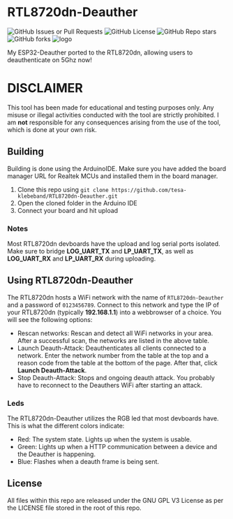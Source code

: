 # RTL8720dn-Deauther
![GitHub Issues or Pull Requests](https://img.shields.io/github/issues/tesa-klebeband/RTL8720dn-Deauther)
![GitHub License](https://img.shields.io/github/license/tesa-klebeband/RTL8720dn-Deauther)
![GitHub Repo stars](https://img.shields.io/github/stars/tesa-klebeband/RTL8720dn-Deauther?style=flat)
![GitHub forks](https://img.shields.io/github/forks/tesa-klebeband/RTL8720dn-Deauther?style=flat)
![logo](https://github.com/user-attachments/assets/ab8ebf84-eee2-4298-8975-2e8dad13c1b3)


My ESP32-Deauther ported to the RTL8720dn, allowing users to deauthenticate on 5Ghz now!
# DISCLAIMER
This tool has been made for educational and testing purposes only. Any misuse or illegal activities conducted with the tool are strictly prohibited. I am **not** responsible for any consequences arising from the use of the tool, which is done at your own risk.
## Building
Building is done using the ArduinoIDE. Make sure you have added the board manager URL for Realtek MCUs and installed them in the board manager.
1) Clone this repo using `git clone https://github.com/tesa-klebeband/RTL8720dn-Deauther.git`
2) Open the cloned folder in the Arduino IDE
3) Connect your board and hit upload
### Notes
Most RTL8720dn devboards have the upload and log serial ports isolated. Make sure to bridge **LOG_UART_TX** and **LP_UART_TX**, as well as **LOG_UART_RX** and **LP_UART_RX** during uploading.
## Using RTL8720dn-Deauther
The RTL8720dn hosts a WiFi network with the name of `RTL8720dn-Deauther` and a password of `0123456789`. Connect to this network and type the IP of your RTL8720dn (typically **192.168.1.1**) into a webbrowser of a choice. You will see the following options:
* Rescan networks: Rescan and detect all WiFi networks in your area. After a successful scan, the networks are listed in the above table.
* Launch Deauth-Attack: Deauthenticates all clients connected to a network. Enter the network number from the table at the top and a reason code from the table at the bottom of the page. After that, click **Launch Deauth-Attack**.
* Stop Deauth-Attack: Stops and ongoing deauth attack. You probably have to reconnect to the Deauthers WiFi after starting an attack.
### Leds
The RTL8720dn-Deauther utilizes the RGB led that most devboards have. This is what the different colors indicate:
* Red: The system state. Lights up when the system is usable.
* Green: Lights up when a HTTP communication between a device and the Deauther is happening.
* Blue: Flashes when a deauth frame is being sent.
## License
All files within this repo are released under the GNU GPL V3 License as per the LICENSE file stored in the root of this repo.
